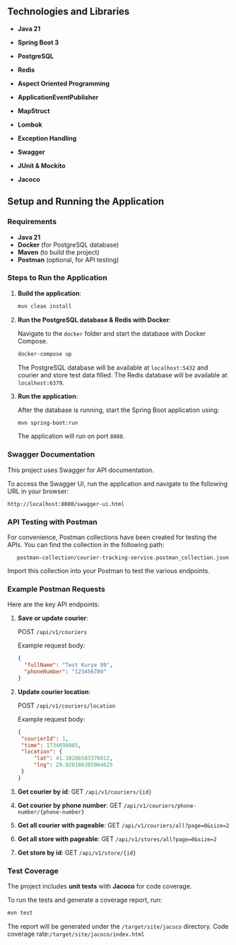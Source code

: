 ## Technologies and Libraries

- **Java 21**

- **Spring Boot 3**

- **PostgreSQL**

- **Redis**

- **Aspect Oriented Programming**

- **ApplicationEventPublisher**

- **MapStruct**

- **Lombok**

- **Exception Handling**

- **Swagger**

- **JUnit & Mockito**

- **Jacoco**

## Setup and Running the Application

### Requirements

- **Java 21**
- **Docker** (for PostgreSQL database)
- **Maven** (to build the project)
- **Postman** (optional, for API testing)

### Steps to Run the Application

1. **Build the application**:

   ```bash
   mvn clean install
   ```

2. **Run the PostgreSQL database & Redis with Docker**:

   Navigate to the `docker` folder and start the database with Docker Compose.

   ```bash
   docker-compose up
   ```

   The PostgreSQL database will be available at `localhost:5432` and courier and store test data filled.
   The Redis database will be available at `localhost:6379`.

3. **Run the application**:

   After the database is running, start the Spring Boot application using:

   ```bash
   mvn spring-boot:run
   ```

   The application will run on port `8080`.

### Swagger Documentation

This project uses Swagger for API documentation. 

To access the Swagger UI, run the application and navigate to the following URL in your browser:

```
http://localhost:8080/swagger-ui.html
```

### API Testing with Postman

For convenience, Postman collections have been created for testing the APIs. You can find the collection in the
following path:

```plaintext
   postman-collection/courier-tracking-service.postman_collection.json
```

Import this collection into your Postman to test the various endpoints.


### Example Postman Requests

Here are the key API endpoints:

1. **Save or update courier**:

   POST `/api/v1/couriers`

   Example request body:

   ```json
   {
     "fullName": "Test Kurye 99",
     "phoneNumber": "123456789"
   }
   ```
   
2. **Update courier location**:

   POST `/api/v1/couriers/location`

   Example request body:

   ```json
   {
    "courierId": 1,
    "time": 1734698805,
    "location": {
        "lat": 41.10286503376812,
        "lng": 29.026186385964625
    }
   }
   ```
   
3. **Get courier by id**:
   GET `/api/v1/couriers/{id}`


4. **Get courier by phone number**:
   GET `/api/v1/couriers/phone-number/{phone-number}`


5. **Get all courier with pageable**:
   GET `/api/v1/couriers/all?page=0&size=2`


6. **Get all store with pageable**:
   GET `/api/v1/stores/all?page=0&size=2`

7. **Get store by id**:
   GET `/api/v1/store/{id}`

### Test Coverage

The project includes **unit tests** with **Jacoco** for code coverage.

To run the tests and generate a coverage report, run:

```bash
mvn test
```

The report will be generated under the `/target/site/jacoco` directory.
Code coverage rate:`/target/site/jacoco/index.html`
